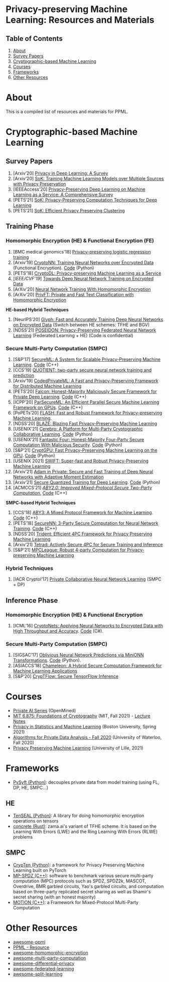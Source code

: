 # Privacy-preserving Machine Learning: Resources and Materials

## Table of Contents
1. [About](#about)
2. [Survey Papers](#survey-papers)
3. [Cryptographic-based Machine Learning](#cryptographic-based-machine-learning)
4. [Courses](#courses)
5. [Frameworks](#frameworks)
6. [Other Resources](#other-resources)

# About  
This is a compiled list of resources and materials for PPML.  

# Cryptographic-based Machine Learning

## Survey Papers

1. [Arxiv’20] [Privacy in Deep Learning: A Survey](https://www.researchgate.net/publication/340963602_Privacy_in_Deep_Learning_A_Survey)
2. [Arxiv’20] [SoK: Training Machine Learning Models over Multiple Sources with Privacy Preservation](https://arxiv.org/abs/2012.03386)
3. [IEEEAccess’20] [Privacy-Preserving Deep Learning on Machine Learning as a Service: A Comprehensive Survey](https://ieeexplore.ieee.org/document/9194237)
4. [PETS’21] [SoK: Privacy-Preserving Computation Techniques for Deep Learning](https://petsymposium.org/2021/files/papers/issue4/popets-2021-0064.pdf)
5. [PETS’21] [SoK: Efficient Privacy Preserving Clustering](https://eprint.iacr.org/2021/809)

## Training Phase
### Homomorphic Encryption (HE) & Functional Encryption (FE)

1. [BMC medical genomics’18] [Privacy-preserving logistic regression training](https://bmcmedgenomics.biomedcentral.com/articles/10.1186/s12920-018-0398-y)
2. [Arxiv’19] [CryptoNN: Training Neural Networks over Encrypted Data](https://arxiv.org/abs/1904.07303) (Functional Encryption). [Code](https://github.com/iRxyzzz/nn-emd) (Python)
3. [PETS’18] [CryptoDL: Privacy-preserving Machine Learning as a Service](https://petsymposium.org/2018/files/papers/issue3/popets-2018-0024.pdf) 
4. [*IEEE/CVF’19*] [Towards Deep Neural Network Training on Encrypted Data](https://openaccess.thecvf.com/content_CVPRW_2019/papers/CV-COPS/Nandakumar_Towards_Deep_Neural_Network_Training_on_Encrypted_Data_CVPRW_2019_paper.pdf)
5. [ArXiv’20] [Neural Network Training With Homomorphic Encryption](https://arxiv.org/abs/2012.13552)
6. [ArXiv’20] [PrivFT: Private and Fast Text Classification with Homomorphic Encryption](https://arxiv.org/abs/1908.06972?utm_source=feedburner&utm_medium=feed&utm_campaign=Feed%253A+arxiv%252FQSXk+%2528ExcitingAds%2521+cs+updates+on+arXiv.org%2529)

**HE-based Hybrid Techniques**

1. [NeurlPS’20] [Glyph: Fast and Accurately Training Deep Neural Networks on Encrypted Data](https://arxiv.org/pdf/1911.07101.pdf) (Switch between HE schemes: TFHE and BGV)
2. [NDSS’21] [POSEIDON: Privacy-Preserving Federated Neural Network Learning](https://arxiv.org/abs/2009.00349) (Federated Learning + HE) (Code is confidential)

### Secure Multi-Party Computation (SMPC)

1. [S&P’17] [SecureML: A System for Scalable Privacy-Preserving Machine Learning](https://eprint.iacr.org/2017/396). [Code](https://github.com/shreya-28/Secure-ML) (C++)
2. [CCS’19] [QUOTIENT: two-party secure neural network training and prediction](https://dl.acm.org/citation.cfm?id=3339819)
3. [Arxiv’19] [CodedPrivateML: A Fast and Privacy-Preserving Framework for Distributed Machine Learning](https://arxiv.org/abs/1902.00641)
4. [PETS’20] [Falcon: Honest-Majority Maliciously Secure Framework for Private Deep Learning](https://arxiv.org/abs/2004.02229). [Code](https://github.com/snwagh/falcon-public) (C++)
5. [ICPP’20] [ParSecureML: An Efficient Parallel Secure Machine Learning Framework on GPUs](https://dl.acm.org/doi/pdf/10.1145/3404397.3404399). [Code](https://github.com/ZhengChenCS/ParSecureML) (C++)
6. [PoPETs’20] [FLASH: Fast and Robust Framework for Privacy-preserving Machine Learning](https://eprint.iacr.org/2019/1365).
7. [NDSS’20] [BLAZE: Blazing Fast Privacy-Preserving Machine Learning](https://eprint.iacr.org/2020/042)
8. [USENIX’21] [Cerebro: A Platform for Multi-Party Cryptographic Collaborative Learning](https://www.usenix.org/conference/usenixsecurity21/presentation/zheng). [Code](https://github.com/mc2-project/cerebro) (Python)
9. [USENIX’21] [Fantastic Four: Honest-Majority Four-Party Secure Computation With Malicious Security](https://www.usenix.org/system/files/sec21fall-dalskov.pdf). [Code](https://github.com/csiro-mlai/mnist-mpc/tree/v1) (Python)
10. [S&P’21] [CryptGPU: Fast Privacy-Preserving Machine Learning on the GPU](http://arxiv.org/abs/2104.10949). [Code](https://github.com/jeffreysijuntan/CryptGPU) (Python)
11. [USENIX 2021] [SWIFT: Super-fast and Robust Privacy-Preserving Machine Learning](https://www.semanticscholar.org/paper/SWIFT%3A-Super-fast-and-Robust-Privacy-Preserving-Koti-Pancholi/55e9017bcf4ffec2d34c760cc832d72e39c73216)
12. [Arxiv’21] [Adam in Private: Secure and Fast Training of Deep Neural Networks with Adaptive Moment Estimation](https://arxiv.org/abs/2106.02203)
13. [Arxiv’21] [Secure Quantized Training for Deep Learning](https://arxiv.org/abs/2107.00501). [Code](https://github.com/csiro-mlai/mnist-mpc/tree/master) (Python)
14. [ACMCCS’21] *[ABY2.0: Improved Mixed-Protocol Secure Two-Party Computation.](https://www.usenix.org/system/files/sec21summer_patra.pdf)* [Code](https://github.com/encryptogroup/MOTION2NX) (C++)

**SMPC-based Hybrid Techniques**

1. [CCS’18] [ABY3: A Mixed Protocol Framework for Machine Learning](https://eprint.iacr.org/2018/403.pdf). [Code](https://github.com/ladnir/aby3) (C++)
2. [PETS’18] [SecureNN: 3-Party Secure Computation for Neural Network Training](https://eprint.iacr.org/2018/442.pdf). [Code](https://github.com/snwagh/securenn-public) (C++)
3. [NDSS’20] [Trident: Efficient 4PC Framework for Privacy Preserving Machine Learning](https://eprint.iacr.org/2019/1315)
4. [Arxiv’21] [Tetrad: Actively Secure 4PC for Secure Training and Inference](https://arxiv.org/abs/2106.02850)
5. [S&P’21] [MPCLeague: Robust 4-party Computation for Privacy-preserving Machine Learning](https://dp-ml.github.io/2021-workshop-ICLR/files/9.pdf)

### Hybrid Techniques

1. [IACR Cryptol’17] [Private Collaborative Neural Network Learning](https://eprint.iacr.org/2017/762.pdf) (SMPC + DP)

## Inference Phase

### Homomorphic Encryption (HE) & Functional Encryption

1. [ICML’16] [CryptoNets: Applying Neural Networks to Encrypted Data with High Throughput and Accuracy](https://proceedings.mlr.press/v48/gilad-bachrach16.html). [Code](https://github.com/microsoft/CryptoNets) (C#).

### Secure Multi-Party Computation (SMPC)

1. [SIGSAC’17] [Oblivious Neural Network Predictions via MiniONN Transformations](https://eprint.iacr.org/2017/452.pdf). [Code](https://github.com/SSGAalto/minionn) (Python).
2. [ASIACCS’18] [Chameleon: A Hybrid Secure Computation Framework for Machine Learning Applications](https://arxiv.org/abs/1801.03239)
3. [S&P’20] [CrypTFlow: Secure TensorFlow Inference](https://www.microsoft.com/en-us/research/publication/cryptflow-secure-tensorflow-inference/)

# Courses
- [Private AI Series](https://courses.openmined.org/courses) (OpenMined)
- [MIT 6.875: Foundations of Cryptography](https://mit6875.github.io/)  (MIT, Fall 2021)  - [Lecture Notes](https://khoaduynguyen.com/tags/mit6-875/)
- [Privacy in Statistics and Machine Learning](https://dpcourse.github.io/schedule.html) (Boston University, Spring 2021)
- [Algorithms for Private Data Analysis - Fall 2020](http://www.gautamkamath.com/CS860-fa2020.html) (University of Waterloo, Fall 2020)
- [Privacy Preserving Machine Learning](http://researchers.lille.inria.fr/abellet/teaching/private_machine_learning_course.html) (University of Lille, 2021) 

# Frameworks
- [PySyft (Python)](https://github.com/OpenMined/PySyft): decouples private data from model training (using FL, DP, HE, SMPC...) 

## HE
- [TenSEAL (Python)](https://github.com/OpenMined/TenSEAL): A library for doing homomorphic encryption operations on tensors 
- [concrete (Rust)](https://github.com/zama-ai/concrete): zama.ai's variant of TFHE scheme. It is based on the Learning With Errors (LWE) and the Ring Learning With Errors (RLWE) problems

## SMPC
- [CrypTen (Python)](https://github.com/facebookresearch/CrypTen): a framework for Privacy Preserving Machine Learning built on PyTorch 
- [MP-SPDZ (C++)](https://github.com/data61/MP-SPDZ): software to benchmark various secure multi-party computation (MPC) protocols such as SPDZ, SPDZ2k, MASCOT, Overdrive, BMR garbled circuits, Yao's garbled circuits, and computation based on three-party replicated secret sharing as well as Shamir's secret sharing (with an honest majority) 
- [MOTION (C++)](https://github.com/encryptogroup/MOTION): a Framework for Mixed-Protocol Multi-Party Computation 


# Other Resources
- [awesome-ppml](https://github.com/mortendahl/awesome-ppml)
- [PPML - Resource](https://github.com/Ye-D/PPML-Resource)
- [awesome-homomorphic-encryption](https://github.com/jonaschn/awesome-he)
- [awesome-multi-party-computation](https://github.com/rdragos/awesome-mpc)
- [awesome-differential-privacy](https://github.com/menisadi/awesome-differential-privacy)
- [awesome-federated-learning](https://github.com/innovation-cat/Awesome-Federated-Machine-Learning#Videos-and-Lectures)
- [awesome-split-learning](https://github.com/splitlearning/awesome-split-learning)
